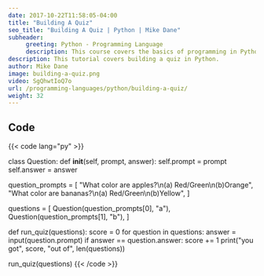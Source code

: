 ```yaml
---
date: 2017-10-22T11:58:05-04:00
title: "Building A Quiz"
seo_title: "Building A Quiz | Python | Mike Dane"
subheader:
     greeting: Python - Programming Language
     description: This course covers the basics of programming in Python. Work your way through the videos/articles and I'll teach you everything you need to know to start your programming journey!
description: This tutorial covers building a quiz in Python.
author: Mike Dane
image: building-a-quiz.png
video: SgQhwtIoQ7o
url: /programming-languages/python/building-a-quiz/
weight: 32
---
```


## Code

{{< code lang="py" >}}

class Question:
     def __init__(self, prompt, answer):
          self.prompt = prompt
          self.answer = answer

question_prompts = [
     "What color are apples?\n(a) Red/Green\n(b)Orange",
     "What color are bananas?\n(a) Red/Green\n(b)Yellow",
]

questions = [
     Question(question_prompts[0], "a"),
     Question(question_prompts[1], "b"),
]

def run_quiz(questions):
     score = 0
     for question in questions:
          answer = input(question.prompt)
          if answer == question.answer:
               score += 1
     print("you got", score, "out of", len(questions))

run_quiz(questions)
{{< /code >}}